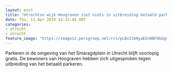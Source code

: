 ```yaml
---
layout: post
title: "Utrechtse wijk Hoograven ziet niets in uitbreiding betaald parkeren"
date: Thu, 11 Apr 2019 14:32:44 GMT
categories: 
- utrecht 
- utrecht 
feature_image: "https://images2.persgroep.net/rcs/pLBxI1kHyaESnNBFQkOgCO_RW1o/diocontent/118881165/_fitwidth/400/?appId=21791a8992982cd8da851550a453bd7f&quality=0.7"
---
```


Parkeren in de omgeving van het Smaragdplein in Utrecht blijft voorlopig gratis. De bewoners van Hoograven hebben zich uitgesproken tegen uitbreiding van het betaald parkeren.
